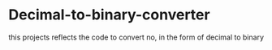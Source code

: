 # Decimal-to-binary-converter
this projects reflects the code to convert no, in the form of decimal to binary
